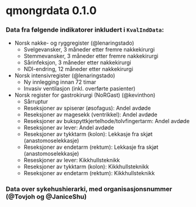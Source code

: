 # qmongrdata 0.1.0

### Data fra følgende indikatorer inkludert i `KvalIndData`:

- Norsk nakke- og ryggregister (@lenaringstado)
  - Svelgevansker, 3 måneder etter fremre nakkekirurgi
  - Stemmevansker, 3 måneder etter fremre nakkekirurgi
  - Sårinfeksjon, 3 måneder etter nakkekirurgi
  - NDI-endring, 12 måneder etter nakkekirurgi
- Norsk intensivregister (@lenaringstado)
  - Ny innlegging innan 72 timar
  - Invasiv ventilasjon (inkl. overførte pasienter)
- Norsk register for gastrokirurgi (NoRGast) (@kevinthon)
  - Sårruptur
  - Reseksjoner av spiserør (øsofagus): Andel avdøde
  - Reseksjoner av magesekk (ventrikkel): Andel avdøde
  - Reseksjoner av bukspyttkjertelhode/tolvfingertarm: Andel avdøde
  - Reseksjoner av lever: Andel avdøde
  - Reseksjoner av tykktarm (kolon): Lekkasje fra skjøt (anastomoselekkasje)
  - Reseksjoner av endetarm (rektum): Lekkasje fra skjøt (anastomoselekkasje)
  - Reseskjoner av lever: Kikkhullsteknikk
  - Reseksjoner av tykktarm (kolon): Kikkhullsteknikk
  - Reseksjoner av endetarm (rektum): Kikkhullsteknikk

### Data over sykehushierarki, med organisasjonsnummer (@Tovjoh og @JaniceShu)
